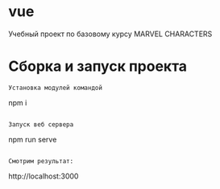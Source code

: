 # vue
Учебный проект по базовому курсу
MARVEL CHARACTERS

# Сборка и запуск проекта

```
Установка модулей командой
```
npm i
```

Запуск веб сервера
```
npm run serve
```

Смотрим результат:
```
http://localhost:3000
```